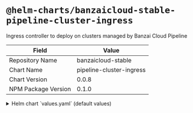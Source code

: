 # `@helm-charts/banzaicloud-stable-pipeline-cluster-ingress`

Ingress controller to deploy on clusters managed by Banzai Cloud Pipeline

| Field               | Value                    |
| ------------------- | ------------------------ |
| Repository Name     | banzaicloud-stable       |
| Chart Name          | pipeline-cluster-ingress |
| Chart Version       | 0.0.8                    |
| NPM Package Version | 0.1.0                    |

<details>

<summary>Helm chart `values.yaml` (default values)</summary>

```yaml
# Default values for pipeline-cluster-ingress
# This is a YAML-formatted file.
# Declare variables to be passed into your templates.

traefik:
  serviceType: LoadBalancer
  kubernetes:
    ingressEndpoint:
      useDefaultPublishedService: true
  acme:
    persistence:
      # This size is required because specific cloud provider requires at least 20Gi for storage
      size: 20Gi
  rbac:
    enabled: true
  ssl:
    enabled: true
    insecureSkipVerify: true
  metrics:
    prometheus:
      enabled: true
  resources:
    limits:
      cpu: 200m
      memory: 250Mi
```

</details>
